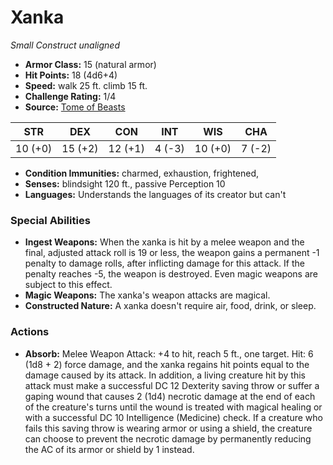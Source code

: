 # Xanka

*Small* *Construct* *unaligned*

- **Armor Class:** 15 (natural armor)
- **Hit Points:** 18 (4d6+4)
- **Speed:** walk 25 ft. climb 15 ft.
- **Challenge Rating:** 1/4
- **Source:** [Tome of Beasts](https://koboldpress.com/kpstore/product/tome-of-beasts-for-5th-edition-print/)

| STR | DEX | CON | INT | WIS | CHA |
| --- | --- | --- | --- | --- | --- |
| 10 (+0) | 15 (+2) | 12 (+1) | 4 (-3) | 10 (+0) | 7 (-2) |

- **Condition Immunities:** charmed, exhaustion, frightened,
- **Senses:** blindsight 120 ft., passive Perception 10
- **Languages:** Understands the languages of its creator but can't
### Special Abilities
- **Ingest Weapons:** When the xanka is hit by a melee weapon and the final, adjusted attack roll is 19 or less, the weapon gains a permanent -1 penalty to damage rolls, after inflicting damage for this attack. If the penalty reaches -5, the weapon is destroyed. Even magic weapons are subject to this effect.
- **Magic Weapons:** The xanka's weapon attacks are magical.
- **Constructed Nature:** A xanka doesn't require air, food, drink, or sleep.
### Actions
- **Absorb:** Melee Weapon Attack: +4 to hit, reach 5 ft., one target. Hit: 6 (1d8 + 2) force damage, and the xanka regains hit points equal to the damage caused by its attack. In addition, a living creature hit by this attack must make a successful DC 12 Dexterity saving throw or suffer a gaping wound that causes 2 (1d4) necrotic damage at the end of each of the creature's turns until the wound is treated with magical healing or with a successful DC 10 Intelligence (Medicine) check. If a creature who fails this saving throw is wearing armor or using a shield, the creature can choose to prevent the necrotic damage by permanently reducing the AC of its armor or shield by 1 instead.
